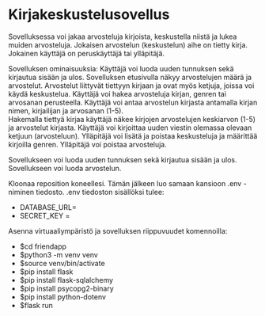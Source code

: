 # Kirjakeskustelusovellus

Sovelluksessa voi jakaa arvosteluja kirjoista, keskustella niistä ja lukea muiden arvosteluja. Jokaisen arvostelun (keskustelun) aihe on tietty kirja. Jokainen käyttäjä on peruskäyttäjä tai ylläpitäjä.

Sovelluksen ominaisuuksia: 
Käyttäjä voi luoda uuden tunnuksen sekä kirjautua sisään ja ulos. 
Sovelluksen etusivulla näkyy arvostelujen määrä ja arvostelut. 
Arvostelut liittyvät tiettyyn kirjaan ja ovat myös ketjuja, joissa voi käydä keskustelua. 
Käyttäjä voi hakea arvosteluja kirjan, genren tai arvosanan perusteella. 
Käyttäjä voi antaa arvostelun kirjasta antamalla kirjan nimen, kirjailijan ja arvosanan (1-5).  
Hakemalla tiettyä kirjaa käyttäjä näkee kirjojen arvostelujen keskiarvon (1-5) ja arvostelut kirjasta. 
Käyttäjä voi kirjoittaa uuden viestin olemassa olevaan ketjuun (arvosteluun). 
Ylläpitäjä voi lisätä ja poistaa keskusteluja ja määrittää kirjoilla genren. Ylläpitäjä voi poistaa arvosteluja.

Sovellukseen voi luoda uuden tunnuksen sekä kirjautua sisään ja ulos. Sovellukseen voi luoda arvostelun.



Kloonaa reposition koneellesi. Tämän jälkeen luo samaan kansioon .env -niminen tiedosto.
.env tiedoston sisällöksi tulee:
- DATABASE_URL=
- SECRET_KEY =

Asenna virtuaaliympäristö ja sovelluksen riippuvuudet komennoilla:
- $cd friendapp
- $python3 -m venv venv
- $source venv/bin/activate
- $pip install flask
- $pip install flask-sqlalchemy
- $pip install psycopg2-binary
- $pip install python-dotenv
- $flask run


